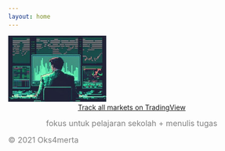 ```yaml
---
layout: home
---
```


<style>
.custom-image {
  width: 200px;
  height: auto;
}
</style>

<img src="stock.jpg" alt="image" class="custom-image">
<div style="text-align: center;">

<!-- TradingView Widget BEGIN -->
<div class="tradingview-widget-container">
  <div id="tradingview_abd4d"></div>
  <div class="tradingview-widget-copyright"><a href="https://www.tradingview.com/" rel="noopener nofollow" target="_blank"><span class="blue-text">Track all markets on TradingView</span></a></div>
  <script type="text/javascript" src="https://s3.tradingview.com/tv.js"></script>
  <script type="text/javascript">
  new TradingView.widget(
  {
  "autosize": true,
  "symbol": "OANDA:XAUUSD",
  "interval": "240",
  "timezone": "Asia/Bangkok",
  "theme": "dark",
  "style": "2",
  "locale": "en",
  "enable_publishing": false,
  "gridColor": "rgba(240, 243, 250, 0)",
  "hide_top_toolbar": true,
  "save_image": false,
  "hide_volume": true,
  "container_id": "tradingview_abd4d"
}
  );
  </script>
</div>
<!-- TradingView Widget END -->

<script type="text/javascript" src="https://files.coinmarketcap.com/static/widget/currency.js"></script><div class="coinmarketcap-currency-widget" data-currencyid="4702" data-base="IDR" data-secondary="" data-ticker="true" data-rank="true" data-marketcap="true" data-volume="true" data-statsticker="true" data-stats="IDR"></div>

  <span style="color: gray; font-size: medium;">fokus untuk pelajaran sekolah + menulis tugas</span>
</div>

<span style="color: gray; font-size: medium;"> © 2021 Oks4merta</span>